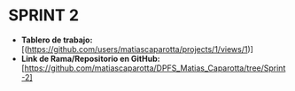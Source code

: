# SPRINT 2
  
* **Tablero de trabajo:** [(https://github.com/users/matiascaparotta/projects/1/views/1)]
* **Link de Rama/Repositorio en GitHub:** [https://github.com/matiascaparotta/DPFS_Matias_Caparotta/tree/Sprint-2]
